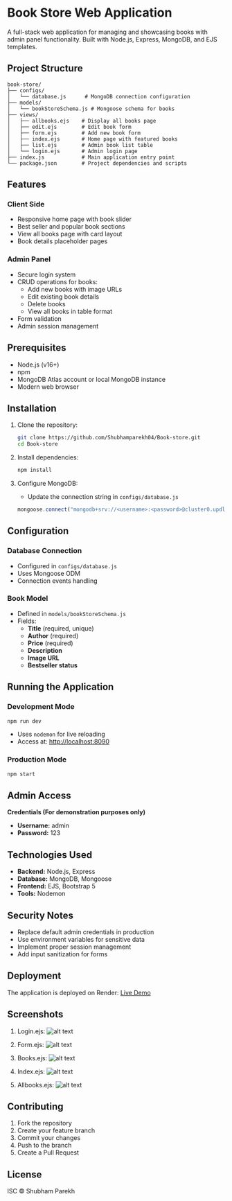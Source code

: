 # Book Store Web Application

A full-stack web application for managing and showcasing books with admin panel functionality. Built with Node.js, Express, MongoDB, and EJS templates.

## Project Structure
```
book-store/
├── configs/
│   └── database.js      # MongoDB connection configuration
├── models/
│   └── bookStoreSchema.js # Mongoose schema for books
├── views/
│   ├── allbooks.ejs    # Display all books page
│   ├── edit.ejs        # Edit book form
│   ├── form.ejs        # Add new book form
│   ├── index.ejs       # Home page with featured books
│   ├── list.ejs        # Admin book list table
│   └── login.ejs       # Admin login page
├── index.js            # Main application entry point
└── package.json        # Project dependencies and scripts
```

## Features

### Client Side
- Responsive home page with book slider
- Best seller and popular book sections
- View all books page with card layout
- Book details placeholder pages

### Admin Panel
- Secure login system
- CRUD operations for books:
  - Add new books with image URLs
  - Edit existing book details
  - Delete books
  - View all books in table format
- Form validation
- Admin session management

## Prerequisites

- Node.js (v16+)
- npm
- MongoDB Atlas account or local MongoDB instance
- Modern web browser

## Installation

1. Clone the repository:
   ```bash
   git clone https://github.com/Shubhamparekh04/Book-store.git
   cd Book-store
   ```

2. Install dependencies:
   ```bash
   npm install
   ```

3. Configure MongoDB:
   - Update the connection string in `configs/database.js`
   ```js
   mongoose.connect("mongodb+srv://<username>:<password>@cluster0.updlh.mongodb.net/book-store");
   ```

## Configuration

### Database Connection
- Configured in `configs/database.js`
- Uses Mongoose ODM
- Connection events handling

### Book Model
- Defined in `models/bookStoreSchema.js`
- Fields:
  - **Title** (required, unique)
  - **Author** (required)
  - **Price** (required)
  - **Description**
  - **Image URL**
  - **Bestseller status**

## Running the Application

### Development Mode
```bash
npm run dev
```
- Uses `nodemon` for live reloading
- Access at: [http://localhost:8090](http://localhost:8090)

### Production Mode
```bash
npm start
```

## Admin Access
**Credentials (For demonstration purposes only)**
- **Username:** admin
- **Password:** 123

## Technologies Used
- **Backend:** Node.js, Express
- **Database:** MongoDB, Mongoose
- **Frontend:** EJS, Bootstrap 5
- **Tools:** Nodemon

## Security Notes
- Replace default admin credentials in production
- Use environment variables for sensitive data
- Implement proper session management
- Add input sanitization for forms

## Deployment
The application is deployed on Render:
[Live Demo](https://book-store-rm76.onrender.com)

## Screenshots
1. Login.ejs:
![alt text](image.png)

2. Form.ejs:
![alt text](image-1.png)

3. Books.ejs:
![alt text](image-2.png) 

4. Index.ejs:
![alt text](image-3-1.png)

5. Allbooks.ejs:
![alt text](image-4.png)

## Contributing
1. Fork the repository
2. Create your feature branch
3. Commit your changes
4. Push to the branch
5. Create a Pull Request

## License
ISC © Shubham Parekh

